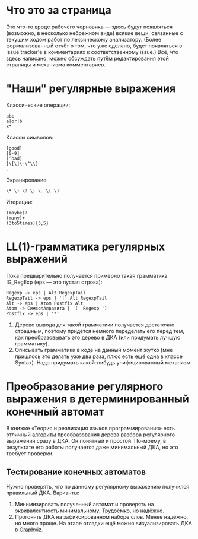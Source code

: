 # Что это за страница #

Это что-то вроде рабочего черновика — здесь будут появляться (возможно, в несколько небрежном виде) всякие вещи, связанные с текущим ходом работ по лексическому анализатору. (Более формализованный отчёт о том, что уже сделано, будет появляться в issue tracker'е в комментариях к соответственному issue.) Всё, что здесь написано, можно обсуждать путём редактирования этой страницы и механизма комментариев.

# "Наши" регулярные выражения #
Классические операции:
```
abc 
a|or|b 
x*
```
Классы символов:
```
[good]
[0-9]
[^bad]
[\[\]\-\^\\]
.
```
Экранирование:
```
\* \+ \? \| \. \( \) 
```
Итерации:
```
(maybe)?
(many)+
(3to5times){3,5}
```


# LL(1)-грамматика регулярных выражений #
Пока предварительно получается примерно такая грамматика !G\_RegExp (eps — это пустая строка):

```
Regexp -> eps | Alt RegexpTail
RegexpTail -> eps | '|' Alt RegexpTail
Alt -> eps | Atom Postfix Alt
Atom -> СимволАлфавита | '(' Regexp ')'
Postfix -> eps | '*'
```

  1. Дерево вывода для такой грамматики получается достаточно страшным, поэтому придётся немного переделать его перед тем, как преобразовывать это дерево в ДКА (или придумать лучшую грамматику).
  1. Описывать грамматики в коде на данный момент жутко (мне пришлось это делать уже два раза, плюс есть ещё одна в классе Syntax). Надо придумать какой-нибудь унифицированный механизм.

# Преобразование регулярного выражения в детерминированный конечный автомат #

В книжке «Теория и реализация языков программирования» есть отличный [алгоритм](http://www.intuit.ru/department/sa/pltheory/3/3.html) преобразования дерева разбора регулярного выражения сразу в ДКА. Он понятный и простой. По-моему, в результате его работы получается даже минимальный ДКА, но это требует проверки.

## Тестирование конечных автоматов ##

Нужно проверять, что по данному регулярному выражению получился правильный ДКА. Варианты:
  1. Минимизировать полученный автомат и проверять на эквивалентность минимальному. Трудоёмко, но надёжно.
  1. Прогонять ДКА на зафиксированном наборе слов. Менее надёжно, но много проще.
На этапе отладки ещё можно визуализировать ДКА в [Graphviz](http://www.graphviz.org/).